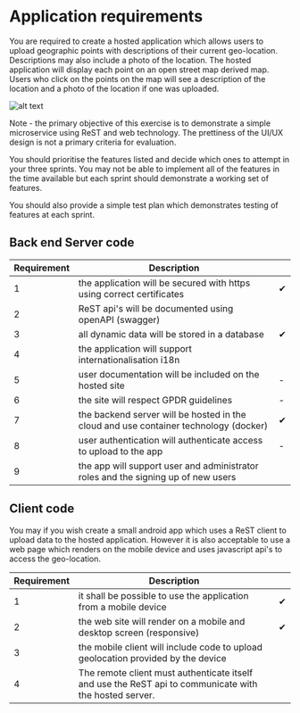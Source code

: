# Application requirements

You are required to create a hosted application which allows users to upload geographic points with descriptions of their current geo-location. 
Descriptions may also include a photo of the location.
The hosted application will display each point on an open street map derived map. Users who click on the points on the map will see a description of the location and a photo of the location if one was uploaded. 

![alt text](../Assessment/mapleaflet.png "Figure mapleaflet.png" )

Note - the primary objective of this exercise is to demonstrate a simple microservice using ReST and web technology.
The prettiness of the UI/UX design is not a primary criteria for evaluation.

You should prioritise the features listed and decide which ones to attempt in your three sprints.
You may not be able to implement all of the features in the time available but each sprint should demonstrate a working set of features. 

You should also provide a simple test plan which demonstrates testing of features at each sprint.

## Back end Server code

| Requirement | Description |        |
| ----------- | ----------- | ------ |
| 1 | the application will be secured with https using correct certificates | ✔ |
| 2 | ReST api's will be documented using openAPI (swagger) |   |
| 3 | all dynamic data will be stored in a database | ✔ |
| 4 | the application will support internationalisation i18n |   |
| 5 | user documentation will be included on the hosted site | - |
| 6 | the site will respect GPDR guidelines | - |
| 7 | the backend server will be hosted in the cloud and use container technology (docker) | ✔ |
| 8 | user authentication will authenticate access to upload to the app | - |
| 9 | the app will support user and administrator roles and the signing up of new users |   |


## Client code

You may if you wish create a small android app which uses a ReST client to upload data to the hosted application. 
However it is also acceptable to use a web page which renders on the mobile device and uses javascript api's to access the geo-location.

| Requirement | Description |        |
| ----------- | ----------- | ------ |
| 1 | it shall be possible to use the application from a mobile device  | ✔ |
| 2 | the web site will render on a mobile and desktop screen (responsive)  | ✔ |
| 3 | the mobile client will include code to upload geolocation provided by the device  |   |
| 4 | The remote client must authenticate itself and use the ReST api to communicate with the hosted server. |   |
